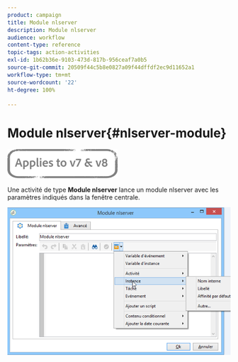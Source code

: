 ```yaml
---
product: campaign
title: Module nlserver
description: Module nlserver
audience: workflow
content-type: reference
topic-tags: action-activities
exl-id: 1b62b36e-9103-473d-817b-956ceaf7a0b5
source-git-commit: 20509f44c5b8e0827a09f44dffdf2ec9d11652a1
workflow-type: tm+mt
source-wordcount: '22'
ht-degree: 100%

---
```


# Module nlserver{#nlserver-module}

![](../../assets/common.svg)

Une activité de type **Module nlserver** lance un module nlserver avec les paramètres indiqués dans la fenêtre centrale.

![](assets/nlserver_module_edit.png)
